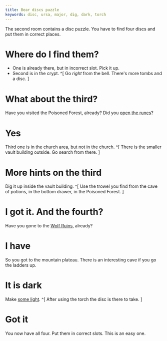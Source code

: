 ```yaml
---
title: Bear discs puzzle
keywords: disc, ursa, major, dig, dark, torch
---
```


The second room contains a disc puzzle. You have to find four discs and put them in correct places.

# Where do I find them?
 - One is already there, but in incorrect slot. Pick it up.
 - Second is in the crypt. ^[ Go *right* from the bell. There's more tombs and a disc. ]

# What about the third?
Have you visited the Poisoned Forest, already? Did you [open the runes](../200-poisoned-forest/050-runes.md)?

# Yes
Third one is in the church area, but not in the church. ^[ There is the smaller vault building outside. Go search from there. ]

# More hints on the third
Dig it up inside the vault building. ^[ Use the trowel you find from the cave of potions, in the bottom drawer, in the Poisoned Forest. ]

# I got it. And the fourth?
Have you gone to the [Wolf Ruins](../300-wolf-ruins/index.md), already?

# I have
So you got to the mountain plateau. There is an interesting cave if you go the ladders up.

# It is dark
Make [some light](../180-torch.md). ^[ After using the torch the disc is there to take. ]

# Got it
You now have all four. Put them in correct slots. This is an easy one.
